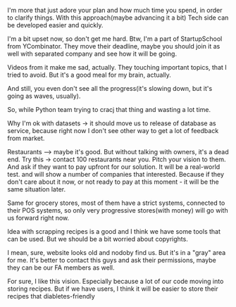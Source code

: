 I'm more that just adore your plan and how much time you spend, in order to clarify things. With this approach(maybe advancing it a bit)
Tech side can be developed easier and quickly.

I'm a bit upset now, so don't get me hard.
Btw, I'm a part of StartupSchool from YCombinator.
They move their deadline, maybe you should join it as well with separated company and see how it will be going.

Videos from it make me sad, actually.
They touching important topics, that I tried to avoid.
But it's a good meal for my brain, actually.

And still, you even don't see all the progress(it's slowing down, but it's going as waves, usually).

So, while Python team trying to cracj that thing and wasting a lot time.

Why I'm ok with datasets -> it should move us to release of database as service, because right now I don't see other way to get a lot of feedback from market.

Restaurants --> maybe it's good. But without talking with owners, it's a dead end.
Try this -> contact 100 restaurants near you. Pitch your vision to them. And ask if they want to pay upfront for our solution. It will be a real-world test. and will show a number of companies that interested.
Because if they don't care about it now, or not ready to pay at this moment - it will be the same situation later.


Same for grocery stores, most of them have a strict systems, connected to their POS systems, so only very progressive stores(with money) will go with us forward right now.

Idea with scrapping recipes is a good and I think we have some tools that can be used.
But we should be a bit worried about copyrights.

I mean, sure, website looks old and nodoby find us. But it's in a "gray" area for me.
It's better to contact this guys and ask their permissions, maybe they can be our FA members as well.

For sure, I like this vision.
Especially because a lot of our code moving into storing recipes. But if we have users, I think it will be easier to store their recipes that diabletes-friendly
